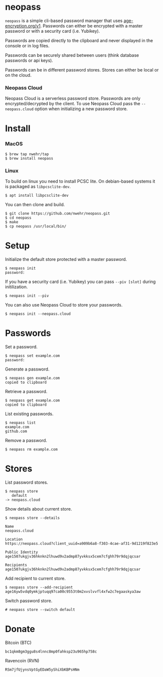 # neopass

`neopass` is a simple cli-based password manager that uses [age-encryption.org/v1](https://github.com/FiloSottile/age). Passwords can either be encrypted with a master password or with a security card (i.e. Yubikey). 

Passwords are copied directly to the clipboard and never displayed in the console or in log files. 

Passwords can be securely shared between users (think database passwords or api keys). 

Passwords can be in different password stores. Stores can either be local or on the cloud. 

### Neopass Cloud

Neopass Cloud is a serverless password store. Passwords are only encrypted/decrypted by the client. To use Neopass Cloud pass the `--neopass.cloud` option when initializing a new password store. 

# Install

### MacOS

```
$ brew tap nwehr/tap
$ brew install neopass
```

### Linux

To build on linux you need to install PCSC lite. On debian-based systems it is packaged as `libpcsclite-dev`.

```
$ apt install libpcsclite-dev
```

You can then clone and build.

```
$ git clone https://github.com/nwehr/neopass.git
$ cd neopass
$ make
$ cp neopass /usr/local/bin/
```
# Setup 

Initialize the default store protected with a master password.

```
$ neopass init
password:
```

If you have a security card (i.e. Yubikey) you can pass `--piv [slot]` during initilization. 

```
$ neopass init --piv
```

You can also use Neopass Cloud to store your passwords. 

```
$ neopass init --neopass.cloud
```

# Passwords

Set a password.

```
$ neopass set example.com
password: 
```

Generate a password.

```
$ neopass gen example.com
copied to clipboard
```

Retrieve a password.

```
$ neopass get example.com
copied to clipboard
```

List existing passwords.

```
$ neopass list
example.com
github.com
```

Remove a password.

```
$ neopass rm example.com
```
# Stores

List password stores.

```
$ neopass store
   default
-> neopass.cloud
```

Show details about current store.

```
$ neopass store --details 

Name
neopass.cloud

Location
https://neopass.cloud?client_uuid=a909b6a8-f303-4cae-af31-9d1219f823e5

Public Identity
age1507ukgjv36hknkn2lhuwd9v2admp87yvkksx5cem7cfghh79r9dqjqcsar

Recipients
age1507ukgjv36hknkn2lhuwd9v2admp87yvkksx5cem7cfghh79r9dqjqcsar
```

Add recipient to current store.

```
$ neopass store --add-recipient age16yw5vdq0ymkjptuqq97ca00c9553t0m2xvslvvfl4xfw2c7egaaskya3aw
```

Switch password store.

```
# neopass store --switch default
```

# Donate

Bitcoin (BTC)

```
bc1qkm8gm3ggu8s4lnnc8mp0fahksp23u965hp758c
```

Ravencoin (RVN)

```
RSm7jfUjynsVptGyEDaW5yShiXbKBPsHNm
```